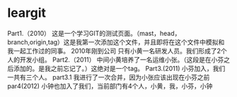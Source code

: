 # leargit
Part1.（2010）
这是一个学习GIT的测试页面。（mast，head，branch,origin,tag）这是我第一次添加这个文件，并且即将在这个文件中模拟和我一起工作过的同事。
2010年刚到公司
只有小黄一名研发人员。我们形成了2个人的开发小组。
Part2.（2011）
中间小黄培养了一名运维小张。（这段是在小芬之后添加的。是我之前忘记了。）这绝对是一个tag。
Part3.(2011)
小芬加入，我们一共有三个人。
part3.1
我进行了一次合并，因为小张应该出现在小芬之前
par4(2012)
小钟也加入了我们，当前部门有4个人，小黄，我，小芬，小钟
